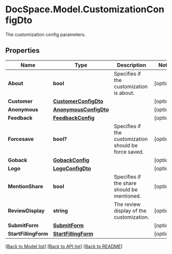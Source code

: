 # DocSpace.Model.CustomizationConfigDto
The customization config parameters.

## Properties

Name | Type | Description | Notes
------------ | ------------- | ------------- | -------------
**About** | **bool** | Specifies if the customization is about. | [optional] 
**Customer** | [**CustomerConfigDto**](.md) |  | [optional] 
**Anonymous** | [**AnonymousConfigDto**](.md) |  | [optional] 
**Feedback** | [**FeedbackConfig**](.md) |  | [optional] 
**Forcesave** | **bool?** | Specifies if the customization should be force saved. | [optional] 
**Goback** | [**GobackConfig**](.md) |  | [optional] 
**Logo** | [**LogoConfigDto**](.md) |  | [optional] 
**MentionShare** | **bool** | Specifies if the share should be mentioned. | [optional] 
**ReviewDisplay** | **string** | The review display of the customization. | [optional] 
**SubmitForm** | [**SubmitForm**](.md) |  | [optional] 
**StartFillingForm** | [**StartFillingForm**](.md) |  | [optional] 

[[Back to Model list]](../README.md#documentation-for-models) [[Back to API list]](../README.md#documentation-for-api-endpoints) [[Back to README]](../README.md)

